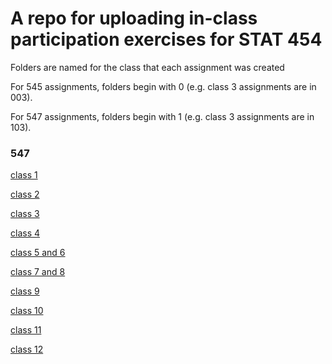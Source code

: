 # A repo for uploading in-class participation exercises for STAT 454

Folders are named for the class that each assignment was created 

For 545 assignments, folders begin with 0 (e.g. class 3 assignments are in 003). 

For 547 assignments, folders begin with 1 (e.g. class 3 assignments are in 103). 

### 547
[class 1](https://github.com/MielleM/STAT545_participation/tree/master/101)

[class 2](https://github.com/MielleM/STAT545_participation/tree/master/102)

[class 3](https://github.com/MielleM/STAT545_participation/tree/master/103)

[class 4](https://github.com/MielleM/STAT545_participation/blob/master/104/cm104.nb.html)

[class 5 and 6](https://github.com/MielleM/STAT545_participation/tree/master/105/powers)

[class 7 and 8](https://github.com/MielleM/STAT545_participation/blob/master/107/bcl/app.R)

[class 9](https://github.com/MielleM/STAT545_participation/tree/master/109/cm109-automation_examples)

[class 10](https://github.com/MielleM/STAT545_participation/tree/master/110/word_hist)

[class 11]()

[class 12]()
